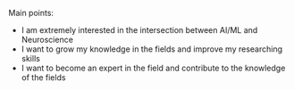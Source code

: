 Main points:
* I am extremely interested in the intersection between AI/ML and Neuroscience
* I want to grow my knowledge in the fields and improve my researching skills
* I want to become an expert in the field and contribute to the knowledge of the fields